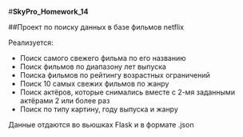 #**SkyPro_Homework_14**

##Проект по поиску данных в базе фильмов netflix

Реализуется:

 - Поиск самого свежего фильма по его названию
 - Поиск фильмов по диапазону лет выпуска
 - Поиска фильмов по рейтингу возрастных ограничений
 - Поиск 10 самых свежих фильмов по жанру
 - Поиск актёров, которые снимались вместе с 2-мя заданными актёрами 2 или более раз
 - Поиск по типу картину, году выпуска и жанру
 
 
 Данные отдаются во вьюшках Flask и в формате .json
 
 
 
